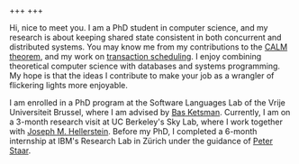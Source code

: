 +++
+++

Hi, nice to meet you. I am a PhD student in computer science, and my research
is about keeping shared state consistent in both concurrent and distributed
systems. You may know me from my contributions to the [CALM
theorem](https://cris.vub.be/ws/portalfiles/portal/97428175/dcbq.pdf), and
my work on [transaction
scheduling](https://ieeexplore.ieee.org/document/10597797). I enjoy combining
theoretical computer science with databases and systems programming. My hope is that the ideas
I contribute to make your job as a wrangler of flickering lights more enjoyable.

I am enrolled in a PhD program at the Software Languages Lab of the Vrije
Universiteit Brussel, where I am advised by [Bas
Ketsman](http://basketsman.com). Currently, I am on a 3-month research visit
at UC Berkeley's Sky Lab, where I work together
with [Joseph M. Hellerstein](https://dsf.berkeley.edu/jmh/).
Before my PhD, I completed a 6-month internship at IBM's Research Lab in
Zürich under the guidance of [Peter Staar](https://research.ibm.com/people/peter-staar).
